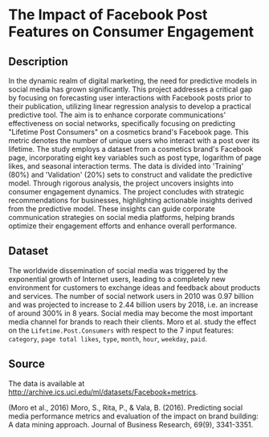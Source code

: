 # The Impact of Facebook Post Features on Consumer Engagement

## Description
In the dynamic realm of digital marketing, the need for predictive models in social media has grown significantly. This project addresses a critical gap by focusing on forecasting user interactions with Facebook posts prior to their publication, utilizing linear regression analysis to develop a practical predictive tool. The aim is to enhance corporate communications' effectiveness on social networks, specifically focusing on predicting "Lifetime Post Consumers" on a cosmetics brand's Facebook page. This metric denotes the number of unique users who interact with a post over its lifetime. The study employs a dataset from a cosmetics brand's Facebook page, incorporating eight key variables such as post type, logarithm of page likes, and seasonal interaction terms. The data is divided into 'Training' (80%) and 'Validation' (20%) sets to construct and validate the predictive model. Through rigorous analysis, the project uncovers insights into consumer engagement dynamics. The project concludes with strategic recommendations for businesses, highlighting actionable insights derived from the predictive model. These insights can guide corporate communication strategies on social media platforms, helping brands optimize their engagement efforts and enhance overall performance.

## Dataset
The worldwide dissemination of social media was triggered by the exponential growth of Internet users, leading to a completely new environment for customers to exchange ideas and feedback about products and services. The number of social network users in 2010 was 0.97 billion and was projected to increase to 2.44 billion users by 2018, i.e. an increase of around 300% in 8 years. Social media may become the most important media channel for brands to reach their clients. Moro et al. study the effect on the `Lifetime.Post.Consumers` with respect to the 7 input features: `category`, `page total likes`, `type`, `month`, `hour`, `weekday`, `paid`.

## Source
The data is available at http://archive.ics.uci.edu/ml/datasets/Facebook+metrics.

(Moro et al., 2016) Moro, S., Rita, P., & Vala, B. (2016). Predicting social media performance metrics and evaluation of the impact on brand building: A data mining approach. Journal of Business Research, 69(9), 3341-3351.
